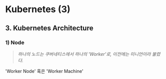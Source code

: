 # Kubernetes (3)



## 3. Kubernetes Architecture

### 1) Node

> *하나의 노드는 쿠버네티스에서 하나의 'Worker'로, 이전에는 미니언이라 불렸다.*

'Worker Node' 혹은 'Worker Machine'



